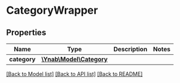 # CategoryWrapper

## Properties
Name | Type | Description | Notes
------------ | ------------- | ------------- | -------------
**category** | [**\Ynab\Model\Category**](Category.md) |  | 

[[Back to Model list]](../README.md#documentation-for-models) [[Back to API list]](../README.md#documentation-for-api-endpoints) [[Back to README]](../README.md)


